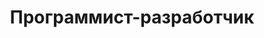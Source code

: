 ---
title: "Программист-разработчик"
company: "Фирма \"Малка\""
position: ""
city: "Москва"
website: ""
industry: "Недвижимость"
start_date: "1993-02-01"
end_date: "1996-02-28"
date_str: "Февраль 1993 - Февраль 1996"
responsibilities:
  - Написал Windows-приложение по поиску недвижимости по параметрам, используя базы данных от старого приложения для DOS.
  - Реализовал функцию поиска цепочек обмена недвижимости
---